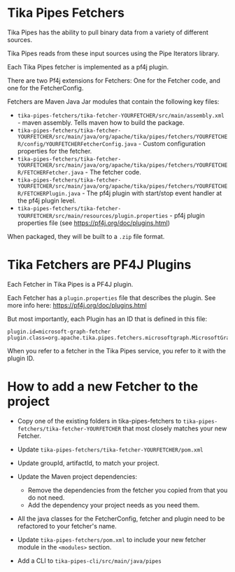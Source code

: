 # Tika Pipes Fetchers

Tika Pipes has the ability to pull binary data from a variety of different sources.

Tika Pipes reads from these input sources using the Pipe Iterators library.

Each Tika Pipes fetcher is implemented as a pf4j plugin.

There are two Pf4j extensions for Fetchers: One for the Fetcher code, and one for the FetcherConfig.

Fetchers are Maven Java Jar modules that contain the following key files:

* `tika-pipes-fetchers/tika-fetcher-YOURFETCHER/src/main/assembly.xml` - maven assembly. Tells maven how to build the package.
* `tika-pipes-fetchers/tika-fetcher-YOURFETCHER/src/main/java/org/apache/tika/pipes/fetchers/YOURFETCHER/config/YOURFETCHERFetcherConfig.java` - Custom configuration properties for the fetcher.
* `tika-pipes-fetchers/tika-fetcher-YOURFETCHER/src/main/java/org/apache/tika/pipes/fetchers/YOURFETCHER/FETCHERFetcher.java` - The fetcher code.
* `tika-pipes-fetchers/tika-fetcher-YOURFETCHER/src/main/java/org/apache/tika/pipes/fetchers/YOURFETCHER/FETCHERPlugin.java` - The pf4j plugin with start/stop event handler at the pf4j plugin level.
* `tika-pipes-fetchers/tika-fetcher-YOURFETCHER/src/main/resources/plugin.properties` - pf4j plugin properties file (see https://pf4j.org/doc/plugins.html)

When packaged, they will be built to a `.zip` file format.

# Tika Fetchers are PF4J Plugins

Each Fetcher in Tika Pipes is a PF4J plugin.

Each Fetcher has a `plugin.properties` file that describes the plugin. See more info here: https://pf4j.org/doc/plugins.html

But most importantly, each Plugin has an ID that is defined in this file:

```
plugin.id=microsoft-graph-fetcher
plugin.class=org.apache.tika.pipes.fetchers.microsoftgraph.MicrosoftGraphPlugin
```

When you refer to a fetcher in the Tika Pipes service, you refer to it with the plugin ID.

# How to add a new Fetcher to the project

* Copy one of the existing folders in tika-pipes-fetchers to `tika-pipes-fetchers/tika-fetcher-YOURFETCHER` that most closely matches your new Fetcher.

* Update `tika-pipes-fetchers/tika-fetcher-YOURFETCHER/pom.xml`

* Update groupId, artifactId, to match your project.

* Update the Maven project dependencies:

    * Remove the dependencies from the fetcher you copied from that you do not need.
    * Add the dependency your project needs as you need them.

* All the java classes for the FetcherConfig, fetcher and plugin need to be refactored to your fetcher's name.

* Update `tika-pipes-fetchers/pom.xml` to include your new fetcher module in the `<modules>` section.

* Add a CLI to `tika-pipes-cli/src/main/java/pipes`
